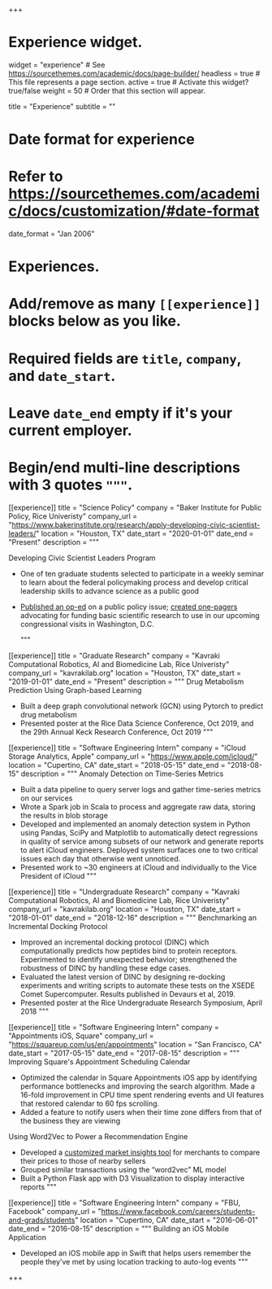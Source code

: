 +++
# Experience widget.
widget = "experience"  # See https://sourcethemes.com/academic/docs/page-builder/
headless = true  # This file represents a page section.
active = true  # Activate this widget? true/false
weight = 50  # Order that this section will appear.

title = "Experience"
subtitle = ""

# Date format for experience
#   Refer to https://sourcethemes.com/academic/docs/customization/#date-format
date_format = "Jan 2006"

# Experiences.
#   Add/remove as many `[[experience]]` blocks below as you like.
#   Required fields are `title`, `company`, and `date_start`.
#   Leave `date_end` empty if it's your current employer.
#   Begin/end multi-line descriptions with 3 quotes `"""`.

[[experience]]
  title = "Science Policy"
  company = "Baker Institute for Public Policy, Rice Univeristy"
  company_url = "https://www.bakerinstitute.org/research/apply-developing-civic-scientist-leaders/"
  location = "Houston, TX"
  date_start = "2020-01-01"
  date_end = "Present"
  description = """

Developing Civic Scientist Leaders Program  

* One of ten graduate students selected to participate in a weekly seminar to learn about the federal policymaking process and develop critical leadership skills to advance science as a public good
* [Published an op-ed](http://blog.bakerinstitute.org/2020/04/16/sears-once-your-ordinary-department-store-now-a-vehicle-for-tech-sector-gentrification-2/) on a public policy issue; [created one-pagers](https://nicolemitchell.github.io/files/HoustonResearchOnePager.png) advocating for funding basic scientific research to use in our upcoming congressional visits in Washington, D.C.

  """

[[experience]]
  title = "Graduate Research"
  company = "Kavraki Computational Robotics, AI and Biomedicine Lab, Rice Univeristy"
  company_url = "kavrakilab.org"
  location = "Houston, TX"
  date_start = "2019-01-01"
  date_end = "Present"
  description = """
Drug Metabolism Prediction Using Graph-based Learning

* Built a deep graph convolutional network (GCN) using Pytorch to predict drug metabolism
* Presented poster at the Rice Data Science Conference, Oct 2019, and the 29th Annual Keck Research Conference, Oct 2019
  """

[[experience]]
  title = "Software Engineering Intern"
  company = "iCloud Storage Analytics, Apple"
  company_url = "https://www.apple.com/icloud/"
  location = "Cupertino, CA"
  date_start = "2018-05-15"
  date_end = "2018-08-15"
  description = """
Anomaly Detection on Time-Series Metrics

* Built a data pipeline to query server logs and gather time-series metrics on our services
* Wrote a Spark job in Scala to process and aggregate raw data, storing the results in blob storage
* Developed and implemented an anomaly detection system in Python using Pandas, SciPy and Matplotlib to automatically detect regressions in quality of service among subsets of our network and generate reports to alert iCloud engineers. Deployed system surfaces one to two critical issues each day that otherwise went unnoticed.
* Presented work to ~30 engineers at iCloud and individually to the Vice President of iCloud
  """

[[experience]]
  title = "Undergraduate Research"
  company = "Kavraki Computational Robotics, AI and Biomedicine Lab, Rice Univeristy"
  company_url = "kavrakilab.org"
  location = "Houston, TX"
  date_start = "2018-01-01"
  date_end = "2018-12-16"
  description = """
Benchmarking an Incremental Docking Protocol

* Improved an incremental docking protocol (DINC) which computationally predicts how peptides bind to protein receptors. Experimented to identify unexpected behavior; strengthened the robustness of DINC by handling these edge cases. 
* Evaluated the latest version of DINC by designing re-docking experiments and writing scripts to automate these tests on the XSEDE Comet Supercomputer. Results published in Devaurs et al, 2019.
* Presented poster at the Rice Undergraduate Research Symposium, April 2018
  """

[[experience]]
  title = "Software Engineering Intern"
  company = "Appointments iOS, Square"
  company_url = "https://squareup.com/us/en/appointments"
  location = "San Francisco, CA"
  date_start = "2017-05-15"
  date_end = "2017-08-15"
  description = """
Improving Square's Appointment Scheduling Calendar

* Optimized the calendar in Square Appointments iOS app by identifying performance bottlenecks and improving the search algorithm. Made a 16-fold improvement in CPU time spent rendering events and UI features that restored calendar to 60 fps scrolling.
* Added a feature to notify users when their time zone differs from that of the business they are viewing

Using Word2Vec to Power a Recommendation Engine

* Developed a [customized market insights tool](https://developer.squareup.com/blog/using-word2vec-to-power-a-recommendation-engine) for merchants to compare their prices to those of nearby sellers
* Grouped similar transactions using the “word2vec” ML model
* Built a Python Flask app with D3 Visualization to display interactive reports
  """

[[experience]]
  title = "Software Engineering Intern"
  company = "FBU, Facebook"
  company_url = "https://www.facebook.com/careers/students-and-grads/students"
  location = "Cupertino, CA"
  date_start = "2016-06-01"
  date_end = "2016-08-15"
  description = """
Building an iOS Mobile Application

* Developed an iOS mobile app in Swift that helps users remember the people they’ve met by using location tracking to auto-log events
  """

+++
